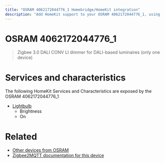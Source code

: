 ```yaml
---
title: "OSRAM 4062172044776_1 Homebridge/HomeKit integration"
description: "Add HomeKit support to your OSRAM 4062172044776_1, using Homebridge, Zigbee2MQTT and homebridge-z2m."
---
```

<!---
This file has been GENERATED using src/docgen/docgen.ts
DO NOT EDIT THIS FILE MANUALLY!
-->
# OSRAM 4062172044776_1
> Zigbee 3.0 DALI CONV LI dimmer for DALI-based luminaires (only one device)


# Services and characteristics
The following HomeKit Services and Characteristics are exposed by
the OSRAM 4062172044776_1

* [Lightbulb](../../light.md)
  * Brightness
  * On


# Related
* [Other devices from OSRAM](../index.md#osram)
* [Zigbee2MQTT documentation for this device](https://www.zigbee2mqtt.io/devices/4062172044776_1.html)